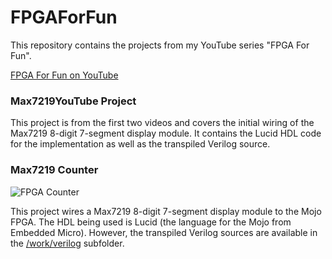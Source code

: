 # FPGAForFun
This repository contains the projects from my YouTube series "FPGA For Fun".

[FPGA For Fun on YouTube](https://www.youtube.com/watch?v=zz5LcePfOQQ&list=PLvjPFbXWvgn14EgnAEdoSsUGyvJHAAlav)

### Max7219YouTube Project

This project is from the first two videos and covers the initial wiring of the Max7219 8-digit 7-segment display module. It contains the Lucid HDL code for the implementation as well as the transpiled Verilog source.

### Max7219 Counter
![FPGA Counter](https://github.com/cerkit/FPGAForFun/blob/master/Max7219Counter/diagrams/FunWithFPGACounter.png?raw=true)

This project wires a Max7219 8-digit 7-segment display module to the Mojo FPGA. The HDL being used is Lucid (the language for the Mojo from Embedded Micro). However, the transpiled Verilog sources are available in the [/work/verilog](https://github.com/cerkit/FPGAForFun/tree/master/Max7219Counter/work/verilog) subfolder.

